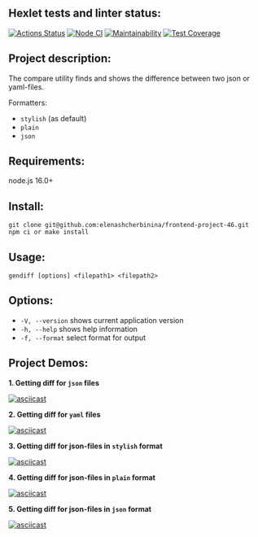 ## Hexlet tests and linter status:

[![Actions Status](https://github.com/elenashcherbinina/frontend-project-46/workflows/hexlet-check/badge.svg)](https://github.com/elenashcherbinina/frontend-project-46/actions)
[![Node CI](https://github.com/elenashcherbinina/frontend-project-46/actions/workflows/nodejs.yml/badge.svg)](https://github.com/elenashcherbinina/frontend-project-46/actions/workflows/nodejs.yml)
[![Maintainability](https://api.codeclimate.com/v1/badges/83a85c1fbd15ca143ee0/maintainability)](https://codeclimate.com/github/elenashcherbinina/frontend-project-46/maintainability)
[![Test Coverage](https://api.codeclimate.com/v1/badges/83a85c1fbd15ca143ee0/test_coverage)](https://codeclimate.com/github/elenashcherbinina/frontend-project-46/test_coverage)

## Project description:

The compare utility finds and shows the difference between two json or yaml-files.

Formatters:

- `stylish` (as default)
- `plain`
- `json`

## Requirements:

node.js 16.0+

## Install:

```
git clone git@github.com:elenashcherbinina/frontend-project-46.git
npm ci or make install
```

## Usage:

```
gendiff [options] <filepath1> <filepath2>
```

## Options:

- `-V, --version` shows current application version
- `-h, --help` shows help information
- `-f, --format` select format for output

## Project Demos:

**1. Getting diff for `json` files**

[![asciicast](https://asciinema.org/a/o1412RIu6ckAfIxS7s75goXIn.svg)](https://asciinema.org/a/o1412RIu6ckAfIxS7s75goXIn)

**2. Getting diff for `yaml` files**

[![asciicast](https://asciinema.org/a/xnGlkJIA2DX84TVbcxUo0oGA1.svg)](https://asciinema.org/a/xnGlkJIA2DX84TVbcxUo0oGA1)

**3. Getting diff for json-files in `stylish` format**

[![asciicast](https://asciinema.org/a/5lyQZAMFb5gaPmLygQWLug5yW.svg)](https://asciinema.org/a/5lyQZAMFb5gaPmLygQWLug5yW)

**4. Getting diff for json-files in `plain` format**

[![asciicast](https://asciinema.org/a/zE2BVg14jKpRB8C9nC53dE9i8.svg)](https://asciinema.org/a/zE2BVg14jKpRB8C9nC53dE9i8)

**5. Getting diff for json-files in `json` format**

[![asciicast](https://asciinema.org/a/CK12SPfcJp0VRbQ4gl3kh6meW.svg)](https://asciinema.org/a/CK12SPfcJp0VRbQ4gl3kh6meW)
